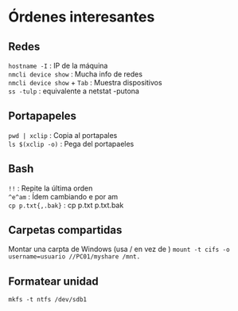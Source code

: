 # Órdenes interesantes

## Redes

`hostname -I`      : IP de la máquina  
`nmcli device show`         : Mucha info de redes  
`nmcli device show` + `Tab` : Muestra dispositivos  
`ss -tulp`         : equivalente a netstat -putona  

## Portapapeles

`pwd | xclip`      : Copia al portapales  
`ls $(xclip -o)`   : Pega del portapaeles  


## Bash

`!!`               : Repite la última orden  
`^e^am`            : Ídem cambiando e por am  
`cp p.txt{,.bak}`  : cp p.txt p.txt.bak  


## Carpetas compartidas

Montar una carpta de Windows (usa / en vez de \)
`mount -t cifs -o username=usuario //PC01/myshare /mnt.`  


## Formatear unidad
`mkfs -t ntfs /dev/sdb1`  
